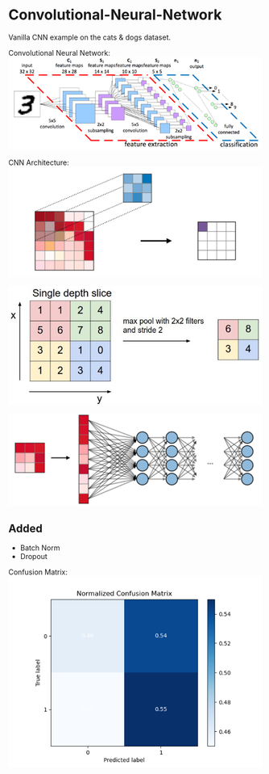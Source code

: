 # Convolutional-Neural-Network
Vanilla CNN example on the cats & dogs dataset.

Convolutional Neural Network:
![Convolutional Neural Network1][CNN1]

[CNN1]: https://github.com/TensorFlow-ML-Architectures/Convolutional-Neural-Network/raw/master/1_EPpYI-llkbtwHgfprtTJzw.png "Convolutional Neural Network"

CNN Architecture:
![Convolution Layer][CNN2]

[CNN2]: https://github.com/TensorFlow-ML-Architectures/Convolutional-Neural-Network/raw/master/convolution-layer-a.png "Convolution Layer"

![Pooling Layer][CNN3]

[CNN3]: https://github.com/TensorFlow-ML-Architectures/Convolutional-Neural-Network/raw/master/1_GksqN5XY8HPpIddm5wzm7A.jpeg "Pooling Layer"

![Fully Connected Layer][CNN4]

[CNN4]: https://github.com/TensorFlow-ML-Architectures/Convolutional-Neural-Network/raw/master/fully-connected.png "Fully Connected Layer"

## Added
* Batch Norm
* Dropout

Confusion Matrix:
![Confusion Matrix1][CM1]

[CM1]: https://github.com/TensorFlow-ML-Architectures/Convolutional-Neural-Network/raw/master/confusion_matrix.png "Confusion Matrix"


